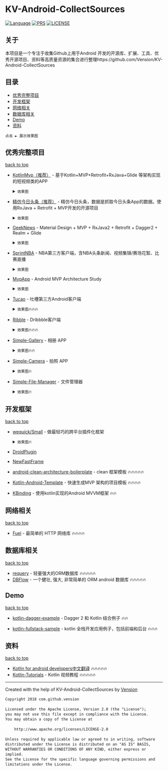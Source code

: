 # KV-Android-CollectSources

[![Language](https://img.shields.io/badge/KVAndroid-CollectSources-green.svg)](https://github.com/Vension/KV-Android-CollectSources)
[![PRS](https://img.shields.io/badge/PRS-welcome-yellow.svg)](https://github.com/Vension/KV-Android-CollectSourcespulls)
[![LICENSE](https://img.shields.io/badge/licenses-apache-green.svg)](http://www.apache.org/licenses/LICENSE-2.0)

## 关于

本项目是一个专注于收集Github上用于Android 开发的开源库、扩展、工具、优秀开源项目、资料等高质量资源的集合进行整理https://github.com/Vension/KV-Android-CollectSources

## 目录
* [优秀完整项目](#优秀完整项目)
* [开发框架](#开发框架)
* [网络相关](#网络相关)
* [数据库相关](#数据库相关)
* [Demo](#demo)
* [资料](#资料)

```
点击 ► 展示效果图
```


## 优秀完整项目
[back to top](#readme) 

* [KotlinMvp（推荐）](https://github.com/git-xuhao/KotlinMvp) -  基于Kotlin+MVP+Retrofit+RxJava+Glide 等架构实现的短视频类的APP
    <details><summary><code>效果图</code></summary>
      <div style="display:flex;">
      <img alt="image" src="https://github.com/git-xuhao/KotlinMvp/raw/master/screenshot/kotlin-mvp-1.gif" width="30%">
      </div>
    </details>

* [精仿今日头条（推荐）](https://github.com/chaychan/TouTiao) -  精仿今日头条，数据是抓取今日头条App的数据。使用RxJava + Retrofit + MVP开发的开源项目
    <details><summary><code>效果图</code></summary>
       <div style="display:flex;">
         <img alt="image" src="https://raw.githubusercontent.com/chaychan/TouTiaoPics/master/screenshot/home.jpg" width="30%">
      </div>
    </details>

* [GeekNews](https://github.com/codeestX/GeekNews) - Material Design + MVP + RxJava2 + Retrofit + Dagger2 + Realm + Glide
    <details><summary><code>效果图</code></summary>
       <div style="display:flex;">
         <img alt="image" src="https://github.com/codeestX/GeekNews/blob/master/screenshots/GIF1.gif" width="30%">
         <img alt="image" src="https://github.com/codeestX/GeekNews/blob/master/screenshots/GIF2.gif" width="30%">
         <img alt="image" src="https://github.com/codeestX/GeekNews/blob/master/screenshots/GIF3.gif" width="30%">
      </div>
    </details>

* [SprintNBA](https://github.com/smuyyh/SprintNBA) - NBA第三方客户端，含NBA头条新闻、视频集锦/赛场花絮、比赛直播
    <details><summary><code>效果图</code></summary>
       <div style="display:flex;">
         <img alt="image" src="https://raw.githubusercontent.com/smuyyh/SprintNBA/master/screenshot/home_news_1.png" width="30%">
         <img alt="image" src="https://raw.githubusercontent.com/smuyyh/SprintNBA/master/screenshot/home_video_list_1.png" width="30%">
         <img alt="image" src="https://raw.githubusercontent.com/smuyyh/SprintNBA/master/screenshot/video_play.png" width="30%">
      </div>
    </details>

* [MvpApp](https://github.com/Rukey7/MvpApp) - Android MVP Architecture Study
    <details><summary><code>效果图</code></summary>
       <div style="display:flex;">
         <img alt="image" src="https://raw.githubusercontent.com/Rukey7/ScreenShot/master/MvpApp/主页.png" width="30%">
         <img alt="image" src="https://raw.githubusercontent.com/Rukey7/ScreenShot/master/MvpApp/新闻主页.png" width="30%">
      </div>
    </details>
 
 * [Tucao](https://github.com/blackbbc/Tucao) - 吐槽第三方Android客户端
    <details><summary><code>效果图</code>🔥🔥🔥</summary>
    <div style="display:flex;">
    <img alt="image" src="https://github.com/blackbbc/Tucao/raw/master/art/1.gif" width="30%">
    <img alt="image" src="https://github.com/blackbbc/Tucao/raw/master/art/2.gif" width="30%">
    <img alt="image" src="https://github.com/blackbbc/Tucao/raw/master/art/3.gif" width="30%">
    </div>
    </details>

* [Ribble](https://github.com/armcha/Ribble) - Dribbble客户端
    <details><summary><code>效果图</code>🔥🔥🔥</summary>
    <div style="display:flex;">
    <img alt="image" src="https://github.com/armcha/Ribble/raw/master/art/ribble_demo.gif" width="30%">
    </div>
    </details>

* [Simple-Gallery](https://github.com/SimpleMobileTools/Simple-Gallery) - 相册 APP
   <details><summary><code>效果图</code>🔥🔥</summary>
    <div style="display:flex;">
    <img alt="image" src="https://github.com/SimpleMobileTools/Simple-Gallery/raw/master/fastlane/metadata/android/en-US/images/phoneScreenshots/app.jpg" width="30%">
    <img alt="image" src="https://github.com/SimpleMobileTools/Simple-Gallery/raw/master/fastlane/metadata/android/en-US/images/phoneScreenshots/app_2.jpg" width="30%">
    </div>
   </details>

* [Simple-Camera](https://github.com/SimpleMobileTools/Simple-Camera) - 拍照 APP
   <details><summary><code>效果图</code>🔥</summary>
    <div style="display:flex;">
    <img alt="image" src="https://github.com/SimpleMobileTools/Simple-Camera/raw/master/fastlane/metadata/android/en-US/images/phoneScreenshots/app.jpg" width="30%">
    <img alt="image" src="https://github.com/SimpleMobileTools/Simple-Camera/raw/master/fastlane/metadata/android/en-US/images/phoneScreenshots/app_2.jpg" width="30%">
    </div>
   </details>

* [Simple-File-Manager](https://github.com/SimpleMobileTools/Simple-File-Manager) - 文件管理器
   <details><summary><code>效果图</code>🔥</summary>
    <div style="display:flex;">
    <img alt="image" src="https://github.com/SimpleMobileTools/Simple-File-Manager/raw/master/fastlane/metadata/android/en-US/images/phoneScreenshots/app.png" width="30%">
    <img alt="image" src="https://github.com/SimpleMobileTools/Simple-File-Manager/raw/master/fastlane/metadata/android/en-US/images/phoneScreenshots/app_2.png" width="30%">
    </div>
   </details>
   
## 开发框架
[back to top](#readme) 

* [wequick/Small](https://github.com/wequick/Small) - 做最轻巧的跨平台插件化框架
  <details><summary><code>效果图</code>🔥</summary>
    <div style="display:flex;">
    <img alt="image" src="https://camo.githubusercontent.com/a729be823f63056f8b0ab4a98dd6a9e9e05f53cc/687474703a2f2f636f64652e7765717569636b2e6e65742f6173736574732f616e696d732f736d616c6c2d757067726164652e676966" width="30%">
    </div>
   </details>
   
* [DroidPlugin](https://github.com/DroidPluginTeam/DroidPlugin)

* [NewFastFrame](https://github.com/HelloChenJinJun/NewFastFrame)

* [android-clean-architecture-boilerplate](https://github.com/bufferapp/android-clean-architecture-boilerplate) - clean 框架模板 🔥🔥🔥🔥🔥
* [Kotlin-Android-Template](https://github.com/nekocode/Kotlin-Android-Template) - 快速生成MVP 架构的项目模板 🔥🔥🔥🔥
* [KBinding](https://github.com/BennyWang/KBinding) - 使用kotlin实现的Android MVVM框架 🔥🔥

## 网络相关
[back to top](#readme) 
* [Fuel](https://github.com/kittinunf/Fuel) - 最简单的 HTTP 网络库 🔥🔥🔥🔥

## 数据库相关
[back to top](#readme) 
* [requery](https://github.com/requery/requery) - 轻量强大的ORM数据库 🔥🔥🔥🔥🔥
* [DBFlow](https://github.com/Raizlabs/DBFlow) - 一个健壮, 强大, 非常简单的 ORM android 数据库 🔥🔥🔥🔥🔥

## Demo
[back to top](#readme) 

* [kotlin-dagger-example](https://github.com/damianpetla/kotlin-dagger-example) - Dagger 2 和 Kotlin 结合例子 🔥🔥

* [kotlin-fullstack-sample](https://github.com/Kotlin/kotlin-fullstack-sample) - kotlin 全栈开发应用例子，包括前端和后台 🔥🔥🔥

## 资料
[back to top](#readme) 

* [Kotlin for android developers中文翻译](https://github.com/wangjiegulu/kotlin-for-android-developers-zh) 🔥🔥🔥🔥🔥
* [Kotlin-Tutorials](https://github.com/enbandari/Kotlin-Tutorials) - Kotlin 视频教程 🔥🔥🔥🔥🔥





***

Created with the help of KV-Android-CollectSources by [Vension](https://github.com/Vension)
```
Copyright 2018 com.github.vension

Licensed under the Apache License, Version 2.0 (the "License");
you may not use this file except in compliance with the License.
You may obtain a copy of the License at

    http://www.apache.org/licenses/LICENSE-2.0

Unless required by applicable law or agreed to in writing, software
distributed under the License is distributed on an "AS IS" BASIS,
WITHOUT WARRANTIES OR CONDITIONS OF ANY KIND, either express or implied.
See the License for the specific language governing permissions and
limitations under the License.
```


